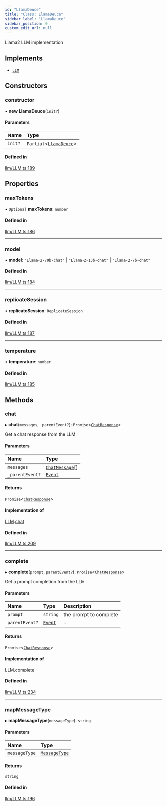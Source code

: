 ```yaml
---
id: "LlamaDeuce"
title: "Class: LlamaDeuce"
sidebar_label: "LlamaDeuce"
sidebar_position: 0
custom_edit_url: null
---
```


Llama2 LLM implementation

## Implements

- [`LLM`](../interfaces/LLM.md)

## Constructors

### constructor

• **new LlamaDeuce**(`init?`)

#### Parameters

| Name | Type |
| :------ | :------ |
| `init?` | `Partial`<[`LlamaDeuce`](LlamaDeuce.md)\> |

#### Defined in

[llm/LLM.ts:189](https://github.com/run-llama/LlamaIndexTS/blob/main/packages/core/src/llm/LLM.ts#L189)

## Properties

### maxTokens

• `Optional` **maxTokens**: `number`

#### Defined in

[llm/LLM.ts:186](https://github.com/run-llama/LlamaIndexTS/blob/main/packages/core/src/llm/LLM.ts#L186)

___

### model

• **model**: ``"Llama-2-70b-chat"`` \| ``"Llama-2-13b-chat"`` \| ``"Llama-2-7b-chat"``

#### Defined in

[llm/LLM.ts:184](https://github.com/run-llama/LlamaIndexTS/blob/main/packages/core/src/llm/LLM.ts#L184)

___

### replicateSession

• **replicateSession**: `ReplicateSession`

#### Defined in

[llm/LLM.ts:187](https://github.com/run-llama/LlamaIndexTS/blob/main/packages/core/src/llm/LLM.ts#L187)

___

### temperature

• **temperature**: `number`

#### Defined in

[llm/LLM.ts:185](https://github.com/run-llama/LlamaIndexTS/blob/main/packages/core/src/llm/LLM.ts#L185)

## Methods

### chat

▸ **chat**(`messages`, `_parentEvent?`): `Promise`<[`ChatResponse`](../interfaces/ChatResponse.md)\>

Get a chat response from the LLM

#### Parameters

| Name | Type |
| :------ | :------ |
| `messages` | [`ChatMessage`](../interfaces/ChatMessage.md)[] |
| `_parentEvent?` | [`Event`](../interfaces/Event.md) |

#### Returns

`Promise`<[`ChatResponse`](../interfaces/ChatResponse.md)\>

#### Implementation of

[LLM](../interfaces/LLM.md).[chat](../interfaces/LLM.md#chat)

#### Defined in

[llm/LLM.ts:209](https://github.com/run-llama/LlamaIndexTS/blob/main/packages/core/src/llm/LLM.ts#L209)

___

### complete

▸ **complete**(`prompt`, `parentEvent?`): `Promise`<[`ChatResponse`](../interfaces/ChatResponse.md)\>

Get a prompt completion from the LLM

#### Parameters

| Name | Type | Description |
| :------ | :------ | :------ |
| `prompt` | `string` | the prompt to complete |
| `parentEvent?` | [`Event`](../interfaces/Event.md) | - |

#### Returns

`Promise`<[`ChatResponse`](../interfaces/ChatResponse.md)\>

#### Implementation of

[LLM](../interfaces/LLM.md).[complete](../interfaces/LLM.md#complete)

#### Defined in

[llm/LLM.ts:234](https://github.com/run-llama/LlamaIndexTS/blob/main/packages/core/src/llm/LLM.ts#L234)

___

### mapMessageType

▸ **mapMessageType**(`messageType`): `string`

#### Parameters

| Name | Type |
| :------ | :------ |
| `messageType` | [`MessageType`](../modules.md#messagetype) |

#### Returns

`string`

#### Defined in

[llm/LLM.ts:196](https://github.com/run-llama/LlamaIndexTS/blob/main/packages/core/src/llm/LLM.ts#L196)
